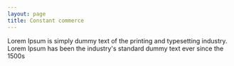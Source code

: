 ```yaml
---
layout: page
title: Constant commerce
---
```


Lorem Ipsum is simply dummy text of the printing and typesetting industry.
      Lorem Ipsum has been the industry's standard dummy text ever since the 1500s
